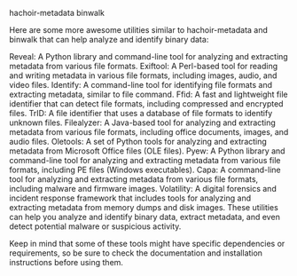 hachoir-metadata 
binwalk

Here are some more awesome utilities similar to hachoir-metadata and binwalk that can help analyze and identify binary data:

Reveal: A Python library and command-line tool for analyzing and extracting metadata from various file formats.
Exiftool: A Perl-based tool for reading and writing metadata in various file formats, including images, audio, and video files.
Identify: A command-line tool for identifying file formats and extracting metadata, similar to file command.
Ffid: A fast and lightweight file identifier that can detect file formats, including compressed and encrypted files.
TrID: A file identifier that uses a database of file formats to identify unknown files.
Filealyzer: A Java-based tool for analyzing and extracting metadata from various file formats, including office documents, images, and audio files.
Oletools: A set of Python tools for analyzing and extracting metadata from Microsoft Office files (OLE files).
Pyew: A Python library and command-line tool for analyzing and extracting metadata from various file formats, including PE files (Windows executables).
Capa: A command-line tool for analyzing and extracting metadata from various file formats, including malware and firmware images.
Volatility: A digital forensics and incident response framework that includes tools for analyzing and extracting metadata from memory dumps and disk images.
These utilities can help you analyze and identify binary data, extract metadata, and even detect potential malware or suspicious activity.

Keep in mind that some of these tools might have specific dependencies or requirements, so be sure to check the documentation and installation instructions before using them.
